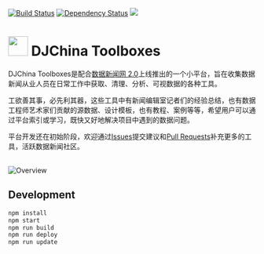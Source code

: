 [![Build Status](https://travis-ci.org/shujianbu/DJToolboxes.svg?branch=master)](https://travis-ci.org/shujianbu/DJToolboxes)
[![Dependency Status](https://david-dm.org/shujianbu/DJToolboxes.svg)](https://david-dm.org/shujianbu/DJToolboxes)
<a href="https://codeclimate.com/repos/56df8e60db68c000680032a3/feed"><img src="https://codeclimate.com/repos/56df8e60db68c000680032a3/badges/58d6970f42bfa25ee5e1/gpa.svg" /></a>

# <a href="http://djchina.org/"><img src="https://raw.githubusercontent.com/shujianbu/DJToolboxes/master/build/img/favicon.png" width="40"></a>  DJChina Toolboxes

DJChina Toolboxes是配合[数据新闻网 2.0](http://djchina.org/)上线推出的一个小平台，旨在收集数据新闻从业人员在日常工作中获取、清理、分析、可视数据的各种工具。<br/>

工欲善其事，必先利其器，这些工具中有新闻编辑室记者们的经验总结，也有数据工程师艺术家们贡献的源数据、设计模板，也有教程、案例等等，希望用户可以通过平台索引或学习，既快又好地解决项目中遇到的数据问题。<br/>

平台开发还在初始阶段，欢迎通过[Issues](https://github.com/shujianbu/DJToolboxes/issues)提交建议和[Pull Requests](https://github.com/shujianbu/DJToolboxes/pulls)补充更多的工具，活跃数据新闻社区。<br/><br/>

![Overview](https://raw.githubusercontent.com/shujianbu/DJToolboxes/master/overview.png)

## Development
```sh
npm install
npm start
npm run build
npm run deploy
npm run update
```
